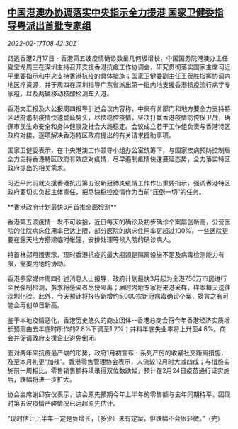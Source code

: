 <!--1645088462000-->
[中国港澳办协调落实中央指示全力援港 国家卫健委指导粤派出首批专家组](https://cn.reuters.com/article/china-hk-covid-infections-aid-0217-idCNKBS2KM0QQ)
------

<div><i>2022-02-17T08:42:30Z</i></div><p>路透香港2月17日 - 香港第五波疫情确诊数呈几何级增长，中国国务院港澳办主任夏宝龙周三在深圳主持召开支援香港抗疫工作协调会，研究贯彻落实国家主席习近平重要指示和中央支持香港抗疫的具体措施；国家卫健委副主任王贺胜指挥协调内地医疗资源，并于周四在深圳指导广东省派出第一批内地支援香港抗疫流行病学专家组，以及两辆移动核酸检测车入港。</p><p>香港文汇报及大公报周四报导引述会议内容称，中央有关部门和地方要全力支持特区政府遏制疫情快速蔓延势头，尽快稳控疫情，坚决打赢香港疫情防控保卫战，确保市民生命安全和身体健康及社会大局稳定。会议成立若干工作组负责与香港特区政府对接，逐项解决香港特区政府提出的有关请求援助事项。</p><p>国家卫健委表示，在中央港澳工作领导小组办公室统筹下，与国家疾病预防控制局全力支持香港特区政府有效应对疫情，尽早遏制疫情快速蔓延态势，全力落实特区政府提出的相关需求。</p><p>习近平此前就支援香港抗击第五波新冠肺炎疫情工作作出重要指示，强调香港特区政府要切实负起主体责任，把尽快稳控疫情作为当前“压倒一切”的任务。</p><p>**香港政府计划最快3月首推全面检测**</p><p>香港第五波疫情一发不可收拾，近日每天的确诊及初步确诊个案屡创新高，公营医院的住院病床住用率已达上限，部分医院的病床住用率更超过100%，一些医院更要在露天地方搭建临时帐篷，安排处理等候入院的确诊病人。</p><p>特首林郑月娥表示，现时香港抗疫的最大瓶颈是隔离设施不足及病毒检测能力有限，需要内地的协助。</p><p>香港多家媒体周四引述消息人士报导，政府计划最快3月起为全港750万市民进行全民强制检测，务求将感染者尽快隔离；届时内地专家将来港采样，样本每天送往深圳化验。此外，今天预计将报告新增约5,000宗新冠病毒确诊个案，换言之有可能会再创单日新高。</p><p>鉴于本地疫情恶化，香港历史悠久的商业团体--香港总商会将今年香港经济实质增长预测由去年底时所作的2.8%下调至1.2%；并料年底失业率将上升至4.8%。商会并促请政府支援企业避免倒闭。</p><p>面对两年来抗疫最严峻的形势，政府1月初宣布一系列严厉的收紧社交距离措施，及至本月初更“加辣”。香港零售管理协会表示，人流较12月时大减四成；与措施实施前一周相比，零售销售额持续录得双位数跌幅，预计在2月24日疫苗通行证实施后，跌幅将进一步扩大。</p><p>协会主席谢邱安仪表示，该会原先预期今年上半年的零售额与去年同期持平，因现时第五波疫情严峻情况已远超原先估计。</p><p>“现时估计上半年一定是负增长，（多少）未有定案，但跌幅不会很轻微。”（完）</p>
